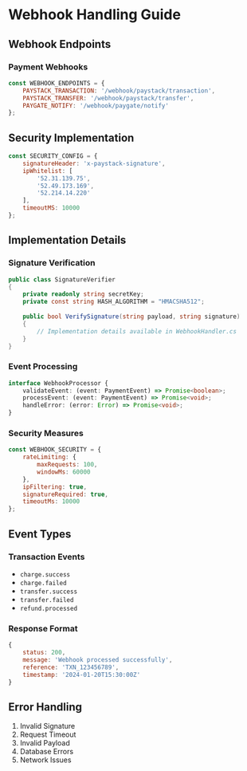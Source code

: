 # Webhook Handling Guide

## Webhook Endpoints

### Payment Webhooks
```javascript
const WEBHOOK_ENDPOINTS = {
    PAYSTACK_TRANSACTION: '/webhook/paystack/transaction',
    PAYSTACK_TRANSFER: '/webhook/paystack/transfer',
    PAYGATE_NOTIFY: '/webhook/paygate/notify'
};
```

## Security Implementation
```javascript
const SECURITY_CONFIG = {
    signatureHeader: 'x-paystack-signature',
    ipWhitelist: [
        '52.31.139.75',
        '52.49.173.169',
        '52.214.14.220'
    ],
    timeoutMS: 10000
};
```

## Implementation Details

### Signature Verification
```csharp
public class SignatureVerifier
{
    private readonly string secretKey;
    private const string HASH_ALGORITHM = "HMACSHA512";
    
    public bool VerifySignature(string payload, string signature)
    {
        // Implementation details available in WebhookHandler.cs
    }
}
```

### Event Processing
```typescript
interface WebhookProcessor {
    validateEvent: (event: PaymentEvent) => Promise<boolean>;
    processEvent: (event: PaymentEvent) => Promise<void>;
    handleError: (error: Error) => Promise<void>;
}
```

### Security Measures
```javascript
const WEBHOOK_SECURITY = {
    rateLimiting: {
        maxRequests: 100,
        windowMs: 60000
    },
    ipFiltering: true,
    signatureRequired: true,
    timeoutMs: 10000
};
```

## Event Types

### Transaction Events
- `charge.success`
- `charge.failed`
- `transfer.success`
- `transfer.failed`
- `refund.processed`

### Response Format
```javascript
{
    status: 200,
    message: 'Webhook processed successfully',
    reference: 'TXN_123456789',
    timestamp: '2024-01-20T15:30:00Z'
}
```

## Error Handling
1. Invalid Signature
2. Request Timeout
3. Invalid Payload
4. Database Errors
5. Network Issues
